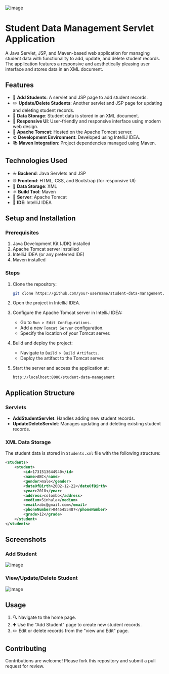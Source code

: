 ![image](https://github.com/user-attachments/assets/de7e2fe7-8924-4093-acf0-faf106d1ce72)

# Student Data Management Servlet Application

A Java Servlet, JSP, and Maven-based web application for managing student data with functionality to add, update, and delete student records. The application features a responsive and aesthetically pleasing user interface and stores data in an XML document.

## Features

- 🔄 **Add Students**: A servlet and JSP page to add student records.
- ✏️ **Update/Delete Students**: Another servlet and JSP page for updating and deleting student records.
- 📄 **Data Storage**: Student data is stored in an XML document.
- 🎨 **Responsive UI**: User-friendly and responsive interface using modern web design.
- 🚀 **Apache Tomcat**: Hosted on the Apache Tomcat server.
- ⚙️ **Development Environment**: Developed using IntelliJ IDEA.
- 📚 **Maven Integration**: Project dependencies managed using Maven.

## Technologies Used

- ☕ **Backend**: Java Servlets and JSP
- 🌐 **Frontend**: HTML, CSS, and Bootstrap (for responsive UI)
- 📃 **Data Storage**: XML
- ⚛️ **Build Tool**: Maven
- 🚪 **Server**: Apache Tomcat
- 🔧 **IDE**: IntelliJ IDEA

## Setup and Installation

### Prerequisites

1. Java Development Kit (JDK) installed
2. Apache Tomcat server installed
3. IntelliJ IDEA (or any preferred IDE)
4. Maven installed

### Steps

1. Clone the repository:
   ```bash
   git clone https://github.com/your-username/student-data-management.git
   ```

2. Open the project in IntelliJ IDEA.

3. Configure the Apache Tomcat server in IntelliJ IDEA:
   - Go to `Run > Edit Configurations`.
   - Add a new `Tomcat Server` configuration.
   - Specify the location of your Tomcat server.

4. Build and deploy the project:
   - Navigate to `Build > Build Artifacts`.
   - Deploy the artifact to the Tomcat server.

5. Start the server and access the application at:
   ```
   http://localhost:8080/student-data-management
   ```

## Application Structure

### Servlets

- **AddStudentServlet**: Handles adding new student records.
- **UpdateDeleteServlet**: Manages updating and deleting existing student records.

### XML Data Storage

The student data is stored in `Students.xml` file with the following structure:

```xml
<students>
    <student>
		<id>1731513644940</id>
		<name>ABC</name>
		<gender>male</gender>
		<dateOfBirth>2002-12-22</dateOfBirth>
		<year>2018</year>
		<address>colombo</address>
		<medium>Sinhala</medium>
		<email>abc@gmail.com</email>
		<phoneNumber>0445455487</phoneNumber>
		<grade>12</grade>
	</student>
</students>
```

## Screenshots

### Add Student
![image](https://github.com/user-attachments/assets/6b0b0047-0982-472d-9d7f-f46f6c96cae0)


### View/Update/Delete Student
![image](https://github.com/user-attachments/assets/b0d325b1-06c5-4fc6-be60-2778d37f7306)


## Usage

1. 🔍 Navigate to the home page.
2. ➕ Use the "Add Student" page to create new student records.
3. ✏️ Edit or delete records from the "view and Edit" page.
## Contributing

Contributions are welcome! Please fork this repository and submit a pull request for review.


